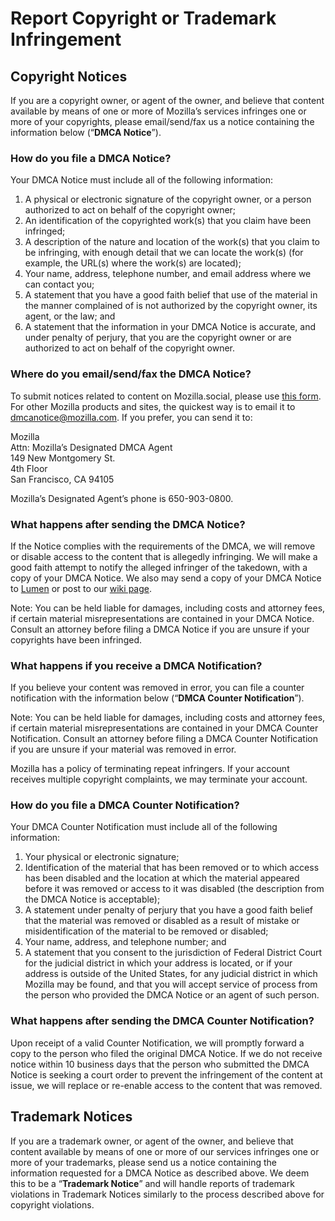 # Report Copyright or Trademark Infringement

## Copyright Notices

If you are a copyright owner, or agent of the owner, and believe that content available by means of one or more of Mozilla’s services infringes one or more of your copyrights, please email/send/fax us a notice containing the information below (“**DMCA Notice**”).

### How do you file a DMCA Notice?

Your DMCA Notice must include all of the following information:

1. A physical or electronic signature of the copyright owner, or a person authorized to act on behalf of the copyright owner;
2. An identification of the copyrighted work(s) that you claim have been infringed;
3. A description of the nature and location of the work(s) that you claim to be infringing, with enough detail that we can locate the work(s) (for example, the URL(s) where the work(s) are located);
4. Your name, address, telephone number, and email address where we can contact you;
5. A statement that you have a good faith belief that use of the material in the manner complained of is not authorized by the copyright owner, its agent, or the law; and
6. A statement that the information in your DMCA Notice is accurate, and under penalty of perjury, that you are the copyright owner or are authorized to act on behalf of the copyright owner.

### Where do you email/send/fax the DMCA Notice?

To submit notices related to content on Mozilla.social, please use [this form](https://reports.mozilla.social/infringement-form). For other Mozilla products and sites, the quickest way is to email it to [dmcanotice@mozilla.com](mailto:dmcanotice@mozilla.com). If you prefer, you can send it to:

Mozilla  
Attn: Mozilla’s Designated DMCA Agent  
149 New Montgomery St.  
4th Floor  
San Francisco, CA 94105  

Mozilla’s Designated Agent’s phone is 650-903-0800.

### What happens after sending the DMCA Notice?

If the Notice complies with the requirements of the DMCA, we will remove or disable access to the content that is allegedly infringing. We will make a good faith attempt to notify the alleged infringer of the takedown, with a copy of your DMCA Notice. We also may send a copy of your DMCA Notice to [Lumen](https://lumendatabase.org/) or post to our [wiki page](https://wiki.mozilla.org/Legal/Infringement_Notices).

Note: You can be held liable for damages, including costs and attorney fees, if certain material misrepresentations are contained in your DMCA Notice. Consult an attorney before filing a DMCA Notice if you are unsure if your copyrights have been infringed.

### What happens if you receive a DMCA Notification?

If you believe your content was removed in error, you can file a counter notification with the information below (“**DMCA Counter Notification**”).

Note: You can be held liable for damages, including costs and attorney fees, if certain material misrepresentations are contained in your DMCA Counter Notification. Consult an attorney before filing a DMCA Counter Notification if you are unsure if your material was removed in error.

Mozilla has a policy of terminating repeat infringers. If your account receives multiple copyright complaints, we may terminate your account.

### How do you file a DMCA Counter Notification?

Your DMCA Counter Notification must include all of the following information:

1. Your physical or electronic signature;
2. Identification of the material that has been removed or to which access has been disabled and the location at which the material appeared before it was removed or access to it was disabled (the description from the DMCA Notice is acceptable);
3. A statement under penalty of perjury that you have a good faith belief that the material was removed or disabled as a result of mistake or misidentification of the material to be removed or disabled;
4. Your name, address, and telephone number; and
5. A statement that you consent to the jurisdiction of Federal District Court for the judicial district in which your address is located, or if your address is outside of the United States, for any judicial district in which Mozilla may be found, and that you will accept service of process from the person who provided the DMCA Notice or an agent of such person.

### What happens after sending the DMCA Counter Notification?

Upon receipt of a valid Counter Notification, we will promptly forward a copy to the person who filed the original DMCA Notice. If we do not receive notice within 10 business days that the person who submitted the DMCA Notice is seeking a court order to prevent the infringement of the content at issue, we will replace or re-enable access to the content that was removed.

## Trademark Notices

If you are a trademark owner, or agent of the owner, and believe that content available by means of one or more of our services infringes one or more of your trademarks, please send us a notice containing the information requested for a DMCA Notice as described above. We deem this to be a “**Trademark Notice**” and will handle reports of trademark violations in Trademark Notices similarly to the process described above for copyright violations.
